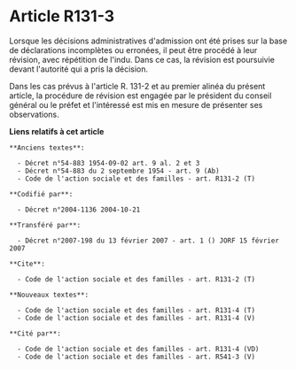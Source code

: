 # Article R131-3

Lorsque les décisions administratives d'admission ont été prises sur la base de déclarations incomplètes ou erronées, il peut
être procédé à leur révision, avec répétition de l'indu. Dans ce cas, la révision est poursuivie devant l'autorité qui a pris
la décision.

Dans les cas prévus à l'article R. 131-2 et au premier alinéa du présent article, la procédure de révision est engagée par le
président du conseil général ou le préfet et l'intéressé est mis en mesure de présenter ses observations.

**Liens relatifs à cet article**

	**Anciens textes**:

	  - Décret n°54-883 1954-09-02 art. 9 al. 2 et 3
	  - Décret n°54-883 du 2 septembre 1954 - art. 9 (Ab)
	  - Code de l'action sociale et des familles - art. R131-2 (T)

	**Codifié par**:

	  - Décret n°2004-1136 2004-10-21

	**Transféré par**:

	  - Décret n°2007-198 du 13 février 2007 - art. 1 () JORF 15 février 2007

	**Cite**:

	  - Code de l'action sociale et des familles - art. R131-2 (T)

	**Nouveaux textes**:

	  - Code de l'action sociale et des familles - art. R131-4 (T)
	  - Code de l'action sociale et des familles - art. R131-4 (V)

	**Cité par**:

	  - Code de l'action sociale et des familles - art. R131-4 (VD)
	  - Code de l'action sociale et des familles - art. R541-3 (V)
